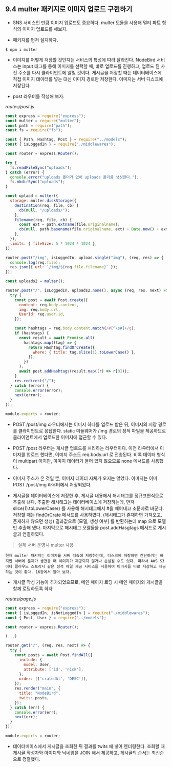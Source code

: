 ## 9.4 multer 패키지로 이미지 업로드 구현하기

- SNS 서비스인 만큼 이미지 업로드도 중요하다. multer 모듈을 사용해 멀티 파트 형식의 이미지 업로드를 해보자.

- 패키지를 먼저 설치하자.

```
$ npm i multer
```

- 이미지를 어떻게 저장할 것인지는 서비스의 특성에 따라 달라진다. NodeBird 서비스는 input 태그를 통해 이미지를 선택할 때, 바로 업로드를 진행하고, 업로드 된 사진 주소를 다시 클라이언트에 알릴 것이다. 게시글을 저장할 때는 데이터베이스에 직접 이미지 데이터를 넣는 대신 이미지 경로만 저장한다. 이미지는 서버 디스크에 저장된다.

- post 라우터를 작성해 보자.

_routes/post.js_

```javascript
const express = require("express");
const multer = require("multer");
const path = require("path");
const fs = require("fs");

const { Path, Hashtag, Post } = require("../models");
const { isLoggedIn } = require("./middlewares");

const router = express.Router();

try {
  fs.readFileSync("uploads");
} catch (error) {
  console.error("uploads 폴더가 없어 uploads 폴더를 생성한다.");
  fs.mkdirSync("uploads");
}

const uplaod = multer({
  storage: multer.diskStorage({
    destination(req, file, cb) {
      cb(null, "/uploads/");
    },
    filename(req, file, cb) {
      const ext = path.extname(file.originalname);
      cb(null, path.basename(file.originalname, ext) + Date.now() + ext);
    },
  }),
  limits: { fileSize: 5 * 1024 * 1024 },
});

router.post("/img", isLoggedIn, upload.single("img"), (req, res) => {
  console.log(req.file);
  res.json({ url: `/img/${req.file.filename}` });
});

const uploads2 = multer();

router.post("/", isLoggedIn, uploads2.none(), async (req, res, next) => {
  try {
    const post = await Post.create({
      content: req.body.content,
      img: req.body.url,
      UserId: req.user.id,
    });

    const hashtags = req.body.content.match(/#[^\s#]+/g);
    if (hashtags) {
      const result = await Promise.all(
        hashtags.map((tag) => {
          return Hashtag.findOrCreate({
            where: { title: tag.slice(1).toLowerCase() },
          });
        })
      );
      await post.addHashtags(result.map((r) => r[0]));
    }
    res.redirect("/");
  } catch (error) {
    console.error(error);
    next(error);
  }
});

module.exports = router;
```

- POST /post/img 라우터에서는 이미지 하나를 업로드 받은 뒤, 이미지의 저장 경로를 클라이언트로 응답한다. static 미들웨어가 /img 경로의 정적 파일을 제공하므로 클라이언트에서 업로드한 이미지에 접근할 수 있다.

- POST /post 라우터는 게시글 업로드를 처리하는 라우터이다. 이전 라우터에서 이미지를 업로드 했다면, 이미지 주소도 req.body.url 로 전송된다. 비록 데이터 형식이 multipart 이지만, 이미지 데이터가 들어 있지 않으므로 none 메서드를 사용했다.

- 이미지 주소가 온 것일 뿐, 이미지 데이터 자체가 오지는 않았다. 이미지는 이미 POST /post/img 라우터에서 저장되었다.

- 게시글을 데이터베이스에 저장한 후, 게시글 내용에서 해시태그를 정규표현식으로 추출해 낸다. 추출한 해시태그는 데이터베이스에 저장하는데, 먼저 slice(1).toLowerCase() 를 사용해 해시태그에서 #을 떼어내고 소문자로 바꾼다. 저장할 때는 findOrCrate 메서드를 사용하였다. (해시태그가 존재하면 가져오고, 존재하지 않으면 생성) 결과값으로 [모델, 생성 여부] 를 반환하는데 map 으로 모델만 추출해 냈다. 마지막으로 해시태그 모델들을 post.addHasgtags 메서드로 게시글과 연결하였다.

> 실제 서버 운영시 multer 사용
```
현재 multer 패키지는 이미지를 서버 디슼에 저장하는데, 디스크에 저장하면 간단하기는 하지만 서버에 문제가 생겼을 때 이미지가 제공되지 않거나 손실될 수도 있다. 따라서 AWS S3이나 클라우드 스토리지 같은 정적 파일 제공 서비스를 사용하여 이미지를 따로 저장하고 제공하는 것이 좋다. 16장에서 알아 보자.
```

- 게시글 작성 기능이 추가되었으므로, 메인 페이지 로딩 시 메인 페이지와 게시글을 함께 로딩하도록 하자

_routes/page.js_

```javascript
const express = require("express");
const { isLoggedIn, isNotLoggedIn } = require("./middlewares");
const { Post, User } = require("../models");

const router = express.Router();

(...)

router.get("/", (req, res, next) => {
  try {
    const posts = await Post.findAll({
      include: {
        model: User,
        attribute: ['id', 'nick'],
      },
      order: [['cratedAt', 'DESC']],
    });
    res.render("main", {
      title: "NodeBird",
      twits: posts,
    });
  } catch (err) {
    console.error(err);
    next(err);
  }
});

module.exports = router;
```

- 데이터베이스에서 게시글을 조회한 뒤 결과를 twits 에 넣어 렌더링한다. 조회할 때 게시글 작성자와 아이디와 닉네임을 JOIN 해서 제공하고, 게시글의 순서는 최신순으로 정렬했다. 

